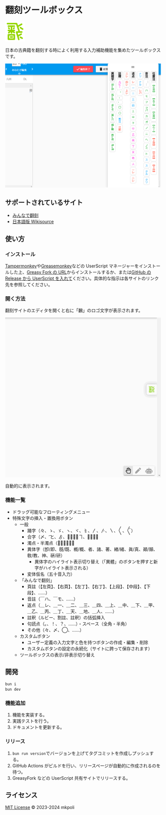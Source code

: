 # 翻刻ツールボックス

![ロゴ](./assets/honkoku.png)

日本の古典籍を翻刻する時によく利用する入力補助機能を集めたツールボックスです。

![パネル](./docs/panel.png)

## サポートされているサイト

- [みんなで翻刻](https://honkoku.org/app/)
- [日本語版 Wikisource](https://ja.wikisource.org/)

## 使い方

### インストール

[Tampermonkey](https://www.tampermonkey.net/)や[Greasemonkey](https://www.greasespot.net/)などの UserScript マネージャーをインストールした上、[Greasy Fork の URL](https://greasyfork.org/ja/scripts/512368-honkoku-toolbox/)からインストールするか、または[GitHub の Release から UserScript を入れて](https://github.com/mkpoli/honkoku-toolbox/releases/latest/download/honkoku-toolbox.user.js)ください。具体的な指示は各サイトのリンク先を参照してください。

### 開く方法

翻刻サイトのエディタを開くと右に「飜」のロゴ文字が表示されます。

![開く方法](./docs/open.gif)

自動的に表示されます。

### 機能一覧

- ドラッグ可能なフローティングメニュー
- 特殊文字の挿入・置換用ボタン
  - 一般
    - 踊字（々、ゝ、ゞ、ヽ、ヾ、〻、〳、〴、〵、〱、〲）
    - 合字（〆、 ͡と、ゟ、𬼂、𬻿、ヿ、𪜈、𬼀）
    - 濁点・半濁点（◌゙、◌゚）
    - 異体字（卽/即、旣/既、槪/概、者、諸、著、緖/緒、眞/真、顚/顛、敎/教、神、硏/研）
      - 異体字のハイライト表示切り替え（「異體」のボタンを押すと新字がハイライト表示される）
    - 変体仮名（五十音入力）
  - 「みんなで翻刻」
    - 頁註（【左頁】、【右頁】、【左丁】、【右丁】、【上段】、【中段】、【下段】、……）
    - 音註（￣ハ、￣モ、……）
    - 返点（＿レ、＿一、＿二、＿三、＿四、＿上、＿中、＿下、＿甲、＿乙、＿丙、＿丁、＿天、＿地、＿人、……）
    - 註釈（ルビー、割註、註釈）の括弧挿入
    - 句読点（。、！、？、……）・スペース（全角・半角）
    - その他（々、〆、◯、……）
  - カスタムボタン
    - ユーザー定義の入力文字と色を持つボタンの作成・編集・削除
    - カスタムボタンの設定の永続化（サイトに跨って保存されます）
  - ツールボックスの表示/非表示切り替え

## 開発

```bash
bun i
bun dev
```

### 機能追加

1. 機能を実装する。
2. 実践テストを行う。
3. ドキュメントを更新する。

### リリース

1. `bun run version`でバージョンを上げてタグコミットを作成しプッシュする。
2. GitHub Actions がビルドを行い、リリースページが自動的に作成されるのを待つ。
3. GreasyFork などの UserScript 共有サイトでリリースする。

## ライセンス

[MIT License](LICENSE) © 2023-2024 mkpoli
